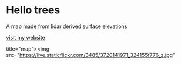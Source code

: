 # Hello trees

A map made from lidar derived surface elevations 

[visit my website](https://www.bing.com/ck/a?!&&p=bdd84af3f493f0069eada9addec47a748d8e7cc6bbbefd48654b5ee1be12e93bJmltdHM9MTc0MTIxOTIwMA&ptn=3&ver=2&hsh=4&fclid=22681edd-b885-61cd-3d69-0babb9ca6021&psq=outragis&u=a1aHR0cHM6Ly93d3cub3V0cmFnZWdpcy5jb20v&ntb=1)





 title="map"><img src="https://live.staticflickr.com/3485/3720141971_324155f776_z.jpg" 